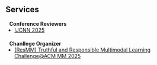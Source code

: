 ## Services
<!-- 

<h4 style="margin:0 10px 0;">Journal Reviewers</h4>

<ul style="margin:0 0 20px;">
  <li><a href="https://ieeexplore.ieee.org/xpl/RecentIssue.jsp?punumber=7755"><autocolor>IEEE Transactions on Mobile Computing (TMC)</autocolor></a></li>
  <li><a href="https://ieeexplore.ieee.org/xpl/RecentIssue.jsp?punumber=7693"><autocolor>IEEE Transactions on Wireless Communications (TWC)</autocolor></a></li>
  <li><a href="https://dl.acm.org/journal/tosn"><autocolor>ACM Transactions on Sensor Networks (TOSN)</autocolor></a></li>
  <li><a href="https://dl.acm.org/journal/tiot"><autocolor>ACM Transactions on Internet of Things (TIOT)</autocolor></a></li>
</ul> 
-->

<h4 style="margin:0 10px 0;">Conference Reviewers</h4>

<ul style="margin:0 0 20px;">
  <li><a href="https://2025.ijcnn.org/"><autocolor>IJCNN 2025</autocolor></a></li>
</ul>

<h4 style="margin:0 10px 0;">Chanllege Organizer</h4>
<ul style="margin:0 0 20px;">
  <li><a href="https://mm-hall-fact.github.io/ACMMM2025/"><autocolor>(ResMM) Truthful and Responsible Multimodal Learning Challenge@ACM MM 2025</autocolor></a></li>
</ul>
